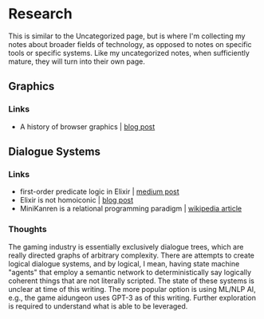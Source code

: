 # Research

This is similar to the Uncategorized page, but is where I'm collecting my notes about broader fields of technology, as opposed to notes on specific tools or specific systems. Like my uncategorized notes, when sufficiently mature, they will turn into their own page.

## Graphics

### Links

- A history of browser graphics | [blog post](https://www.construct.net/en/blogs/ashleys-blog-2/brief-history-graphics-web-1517)

## Dialogue Systems

### Links

- first-order predicate logic in Elixir | [medium post](https://medium.com/@adolfont/classical-propositional-logic-in-elixir-bd18ceff2c93)
- Elixir is not homoiconic | [blog post](http://www.petecorey.com/blog/2017/08/07/what-if-elixir-were-homoiconic/#:~:text=Is%20Elixir%20Homoiconic%3F,of%20a%20truly%20homoiconic%20language)
- MiniKanren is a relational programming paradigm | [wikipedia article](https://en.wikipedia.org/wiki/MiniKanren)

### Thoughts

The gaming industry is essentially exclusively dialogue trees, which are really directed graphs of arbitrary complexity. There are attempts to create logical dialogue systems, and by logical, I mean, having state machine "agents" that employ a semantic network to deterministically say logically coherent things that are not literally scripted. The state of these systems is unclear at time of this writing. The more popular option is using ML/NLP AI, e.g., the game aidungeon uses GPT-3 as of this writing. Further exploration is required to understand what is able to be leveraged.
